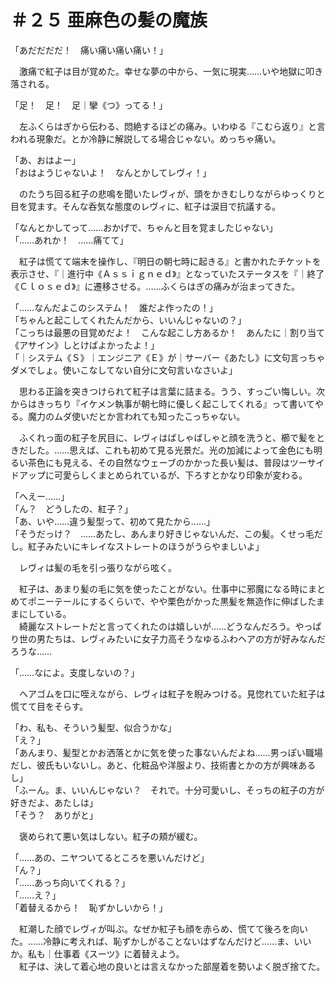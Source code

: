 # ＃２５ 亜麻色の髪の魔族

「あだだだだ！　痛い痛い痛い痛い！」

　激痛で紅子は目が覚めた。幸せな夢の中から、一気に現実……いや地獄に叩き落される。

「足！　足！　足｜攣《つ》ってる！」

　左ふくらはぎから伝わる、悶絶するほどの痛み。いわゆる『こむら返り』と言われる現象だ。とか冷静に解説してる場合じゃない。めっちゃ痛い。

「あ、おはよー」  
「おはようじゃないよ！　なんとかしてレヴィ！」

　のたうち回る紅子の悲鳴を聞いたレヴィが、頭をかきむしりながらゆっくりと目を覚ます。そんな呑気な態度のレヴィに、紅子は涙目で抗議する。

「なんとかしてって……おかげで、ちゃんと目を覚ましたじゃない」  
「……あれか！　……痛てて」

　紅子は慌てて端末を操作し、『明日の朝七時に起きる』と書かれたチケットを表示させ、『｜進行中《Ａｓｓｉｇｎｅｄ》』となっていたステータスを『｜終了《Ｃｌｏｓｅｄ》』に遷移させる。……ふくらはぎの痛みが治まってきた。

「……なんだよこのシステム！　誰だよ作ったの！」  
「ちゃんと起こしてくれたんだから、いいんじゃないの？」  
「こっちは最悪の目覚めだよ！　こんな起こし方あるか！　あんたに｜割り当て《アサイン》しとけばよかったよ！」  
「｜システム《Ｓ》｜エンジニア《Ｅ》が｜サーバー《あたし》に文句言っちゃダメでしょ。使いこなしてない自分に文句言いなさいよ」

　思わる正論を突きつけられて紅子は言葉に詰まる。うう、すっごい悔しい。次からはきっちり『イケメン執事が朝七時に優しく起こしてくれる』って書いてやる。魔力のムダ使いだとか言われても知ったこっちゃない。

　ふくれっ面の紅子を尻目に、レヴィはばしゃばしゃと顔を洗うと、櫛で髪をときだした。……思えば、これも初めて見る光景だ。光の加減によって金色にも明るい茶色にも見える、その自然なウェーブのかかった長い髪は、普段はツーサイドアップに可愛らしくまとめられているが、下ろすとかなり印象が変わる。

「へえー……」  
「ん？　どうしたの、紅子？」  
「あ、いや……違う髪型って、初めて見たから……」  
「そうだっけ？　……あたし、あんまり好きじゃないんだ、この髪。くせっ毛だし。紅子みたいにキレイなストレートのほうがうらやましいよ」

　レヴィは髪の毛を引っ張りながら呟く。

　紅子は、あまり髪の毛に気を使ったことがない。仕事中に邪魔になる時にまとめてポニーテールにするくらいで、やや栗色がかった黒髪を無造作に伸ばしたままにしている。  
　綺麗なストレートだと言ってくれたのは嬉しいが……どうなんだろう。やっぱり世の男たちは、レヴィみたいに女子力高そうなゆるふわヘアの方が好みなんだろうな……

「……なによ。支度しないの？」

　ヘアゴムを口に咥えながら、レヴィは紅子を睨みつける。見惚れていた紅子は慌てて目をそらす。

「わ、私も、そういう髪型、似合うかな」  
「え？」  
「あんまり、髪型とかお洒落とかに気を使った事ないんだよね……男っぽい職場だし、彼氏もいないし。あと、化粧品や洋服より、技術書とかの方が興味あるし」  
「ふーん。ま、いいんじゃない？　それで。十分可愛いし、そっちの紅子の方が好きだよ、あたしは」  
「そう？　ありがと」

　褒められて悪い気はしない。紅子の頬が緩む。

「……あの、ニヤついてるところを悪いんだけど」  
「ん？」  
「……あっち向いてくれる？」  
「……え？」  
「着替えるから！　恥ずかしいから！」

　紅潮した顔でレヴィが叫ぶ。なぜか紅子も顔を赤らめ、慌てて後ろを向いた。……冷静に考えれば、恥ずかしがることないはずなんだけど……ま、いいか。私も｜仕事着《スーツ》に着替えよう。  
　紅子は、決して着心地の良いとは言えなかった部屋着を勢いよく脱ぎ捨てた。
